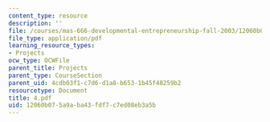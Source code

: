 ```yaml
---
content_type: resource
description: ''
file: /courses/mas-666-developmental-entrepreneurship-fall-2003/12060b075a9aba43fdf7c7ed08eb3a5b_4.pdf
file_type: application/pdf
learning_resource_types:
- Projects
ocw_type: OCWFile
parent_title: Projects
parent_type: CourseSection
parent_uid: 4cdb03f1-c7d6-d1a8-b653-1b45f48259b2
resourcetype: Document
title: 4.pdf
uid: 12060b07-5a9a-ba43-fdf7-c7ed08eb3a5b
---
```

